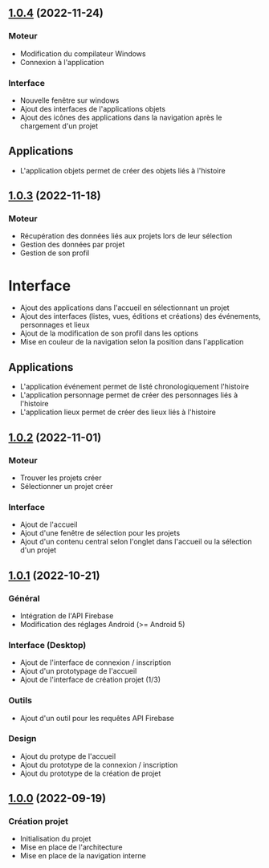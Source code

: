 ## [1.0.4]() (2022-11-24)

### Moteur

* Modification du compilateur Windows
* Connexion à l'application

### Interface

* Nouvelle fenêtre sur windows
* Ajout des interfaces de l'applications objets
* Ajout des icônes des applications dans la navigation après le chargement d'un projet

## Applications

* L'application objets permet de créer des objets liés à l'histoire

## [1.0.3]() (2022-11-18)

### Moteur

* Récupération des données liés aux projets lors de leur sélection
* Gestion des données par projet 
* Gestion de son profil

# Interface

* Ajout des applications dans l'accueil en sélectionnant un projet
* Ajout des interfaces (listes, vues, éditions et créations) des événements, personnages et lieux
* Ajout de la modification de son profil dans les options
* Mise en couleur de la navigation selon la position dans l'application

## Applications

* L'application événement permet de listé chronologiquement l'histoire
* L'application personnage permet de créer des personnages liés à l'histoire
* L'application lieux permet de créer des lieux liés à l'histoire

## [1.0.2]() (2022-11-01)

### Moteur

* Trouver les projets créer
* Sélectionner un projet créer

### Interface 

* Ajout de l'accueil
* Ajout d'une fenêtre de sélection pour les projets
* Ajout d'un contenu central selon l'onglet dans l'accueil ou la sélection d'un projet

## [1.0.1]() (2022-10-21)

### Général

* Intégration de l'API Firebase
* Modification des réglages Android (>= Android 5)

### Interface (Desktop)

* Ajout de l'interface de connexion / inscription
* Ajout d'un prototypage de l'accueil
* Ajout de l'interface de création projet (1/3)

### Outils

* Ajout d'un outil pour les requêtes API Firebase

### Design

* Ajout du protype de l'accueil
* Ajout du prototype de la connexion / inscription
* Ajout du prototype de la création de projet

## [1.0.0]() (2022-09-19)

### Création projet

* Initialisation du projet
* Mise en place de l'architecture
* Mise en place de la navigation interne